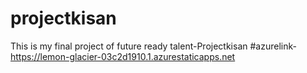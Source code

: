 # projectkisan
This is my final project of future ready talent-Projectkisan
#azurelink-https://lemon-glacier-03c2d1910.1.azurestaticapps.net
